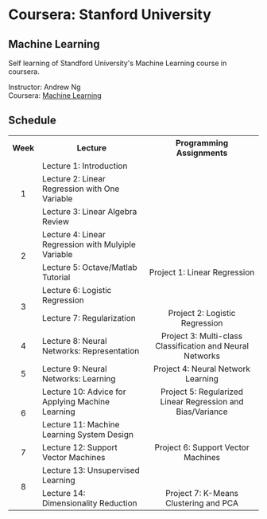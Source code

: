 # Coursera: Stanford University
## Machine Learning

Self learning of Standford University's Machine Learning course in coursera.

Instructor: Andrew Ng    
Coursera: [Machine Learning][ml]

## Schedule

<table>
  <tr>
    <th>Week</th>
    <th>Lecture</th>
    <th>Programming Assignments</th>
  </tr>
  <tr>
    <td rowspan="3" align="center">1</td>
    <td>Lecture 1: Introduction</td>
    <td></td>
  </tr>
  <tr>
    <td>Lecture 2: Linear Regression with One Variable</td>
    <td></td>
  </tr>
  <tr>
    <td>Lecture 3: Linear Algebra Review</td>
    <td></td>
  </tr>
  <tr>
    <td rowspan="2" align="center">2</td>
    <td>Lecture 4: Linear Regression with Mulyiple Variable</td>
    <td></td>
  <tr>
    <td>Lecture 5: Octave/Matlab Tutorial</td>
    <td align="center">Project 1: Linear Regression</td>
  </tr>
  <tr>
    <td rowspan="2" align="center">3</td>
    <td>Lecture 6: Logistic Regression</td>
    <td></td>
  </tr>
  <tr>
    <td>Lecture 7: Regularization</td>
    <td align="center">Project 2: Logistic Regression</td>
  </tr>
  <tr>
    <td align="center">4</td>
    <td>Lecture 8: Neural Networks: Representation</td>
    <td align="center">Project 3: Multi-class Classification and Neural Networks</td>
  </tr>
  <tr>
    <td align="center">5</td>
    <td>Lecture 9: Neural Networks: Learning</td>
    <td align="center">Project 4: Neural Network Learning</td>
  </tr>
  <tr>
    <td rowspan="2" align="center">6</td>
    <td>Lecture 10: Advice for Applying Machine Learning</td>
    <td align="center">Project 5: Regularized Linear Regression and Bias/Variance</td>
  </tr>
  <tr>
    <td>Lecture 11: Machine Learning System Design</td>
    <td></td>
  </tr>
  <tr>
    <td align="center">7</td>
    <td>Lecture 12: Support Vector Machines</td>
    <td align="center">Project 6: Support Vector Machines</td>
  </tr>
  <tr>
    <td rowspan="2" align="center">8</td>
    <td>Lecture 13: Unsupervised Learning</td>
    <td></td>
  </tr>
  <tr>
    <td>Lecture 14: Dimensionality Reduction</td>
    <td align="center">Project 7: K-Means Clustering and PCA</td>
  </tr>
</table>


[ml]: https://www.coursera.org/learn/machine-learning-course/
[lec1]: slides/Lecture1.pdf
[lec2]: slides/Lecture2.pdf
[lec3]: slides/Lecture3.pdf 
[lec4]: slides/Lecture4.pdf
[lec5]: slides/Lecture5.pdf
[lec6]: slides/Lecture6.pdf
[lec7]: slides/Lecture7.pdf
[lec8]: slides/Lecture8.pdf
[lec9]: slides/Lecture9.pdf

